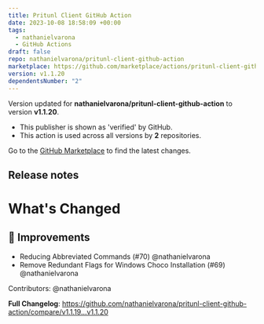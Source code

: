 ```yaml
---
title: Pritunl Client GitHub Action
date: 2023-10-08 18:58:09 +00:00
tags:
  - nathanielvarona
  - GitHub Actions
draft: false
repo: nathanielvarona/pritunl-client-github-action
marketplace: https://github.com/marketplace/actions/pritunl-client-github-action
version: v1.1.20
dependentsNumber: "2"
---
```



Version updated for **nathanielvarona/pritunl-client-github-action** to version **v1.1.20**.
- This publisher is shown as 'verified' by GitHub.
- This action is used across all versions by **2** repositories.

Go to the [GitHub Marketplace](https://github.com/marketplace/actions/pritunl-client-github-action) to find the latest changes.

## Release notes

# What's Changed

## 🧩 Improvements

* Reducing Abbreviated Commands (#70) @nathanielvarona
* Remove Redundant Flags for Windows Choco Installation (#69) @nathanielvarona

Contributors: @nathanielvarona

**Full Changelog**: https://github.com/nathanielvarona/pritunl-client-github-action/compare/v1.1.19...v1.1.20

